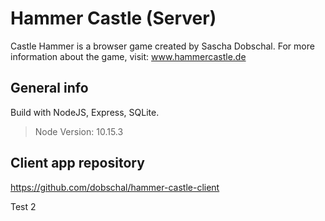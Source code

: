 # Hammer Castle (Server)

Castle Hammer is a browser game created by Sascha Dobschal.
For more information about the game, visit: www.hammercastle.de

 
## General info

Build with NodeJS, Express, SQLite.

> Node Version: 10.15.3

## Client app repository 
https://github.com/dobschal/hammer-castle-client

Test 2
